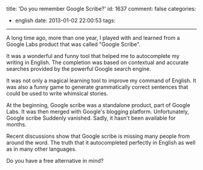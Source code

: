 title: 'Do you remember Google Scribe?'
id: 1637
comment: false
categories:
  - english
date: 2013-01-02 22:00:53
tags:
---

A long time ago, more than one year, I played with and learned from a Google Labs product that was called "Google Scribe".

It was a wonderful and funny tool that helped me to autocomplete my writing in English. The completion was based on contextual and accurate searches provided by the powerful Google search engine.

It was not only a magical learning tool to improve my command of English. It was also a funny game to generate grammatically correct sentences that could be used to write whimsical stories.

At the beginning, Google scribe was a standalone product, part of Google Labs. It was then merged with Google's blogging platform. Unfortunately, Google scribe Suddenly vanished. Sadly, it hasn't been available for months.

Recent discussions show that Google scribe is missing many people from around the word. The truth that it autocompleted perfectly in English as well as in many other languages.

Do you have a free alternative in mind?

<!--cforms name="Vérification in english"-->